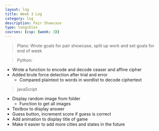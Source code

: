 ```yaml
---
layout: log
title: Week 3 Log
category: log
description: Pair Showcase
type: tangibles
courses: {csp: {week: 3}}
---
```


> Plans: Wrote goals for pair showcase, split up work and set goals for end of week

> Python: 
- Wrote a function to encode and decode ceaser and affine cipher
- Added brute force detection after trial and error
    - Compared plaintext to words in wordlist to decode ciphertext

> javaScript
- Display random image from folder
    - Function to get all images
- Textbox to display answer
- Guess button, increment score if guess is correct
- Add animation to display title of game
- Make it easier to add more cities and states in the future
